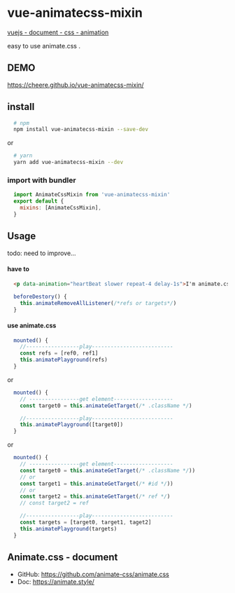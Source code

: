 # vue-animatecss-mixin
[vuejs - document - css - animation](https://cn.vuejs.org/v2/guide/transitions.html#CSS-%E5%8A%A8%E7%94%BB)

easy to use animate.css .

## DEMO
https://cheere.github.io/vue-animatecss-mixin/

## install
```sh
  # npm
  npm install vue-animatecss-mixin --save-dev
```

or

```sh
  # yarn
  yarn add vue-animatecss-mixin --dev
```

### import with bundler
```js
  import AnimateCssMixin from 'vue-animatecss-mixin'
  export default {
    mixins: [AnimateCssMixin],
  }
```

## Usage
todo: need to improve...

#### have to
```html
  <p data-animation="heartBeat slower repeat-4 delay-1s">I'm animate.css demo</p>
```

```js
  beforeDestory() {
    this.animateRemoveAllListener(/*refs or targets*/)
  }
```

#### use animate.css
```js
  mounted() {
    //-----------------play--------------------------
    const refs = [ref0, ref1]
    this.animatePlayground(refs)
  }
```

or

```js
  mounted() {
    // ----------------get element-------------------
    const target0 = this.animateGetTarget(/* .className */)

    //-----------------play--------------------------
    this.animatePlayground([target0])
  }
```

or

```js
  mounted() {
    // ----------------get element-------------------
    const target0 = this.animateGetTarget(/* .className */))
    // or
    const target1 = this.animateGetTarget(/* #id */))
    // or
    const target2 = this.animateGetTarget(/* ref */)
    // const target2 = ref

    //-----------------play--------------------------
    const targets = [target0, target1, taget2]
    this.animatePlayground(targets)
  }
```

## Animate.css - document
- GitHub: https://github.com/animate-css/animate.css
- Doc: https://animate.style/
